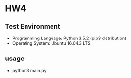 # HW4

## Test Environment
- Programming Language: Python 3.5.2 (pip3 distribution)
- Operating System: Ubuntu 16.04.3 LTS

## usage
- python3 main.py

